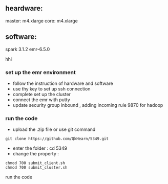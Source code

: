 ## heardware:
master: m4.xlarge
core: m4.xlarge
## software:
spark 3.1.2
emr-6.5.0


hhi


### set up the emr environment 
* follow the instruction of hardware and software
* use thy key to set up ssh connection
* complete set up the cluster
* connect the emr with putty 
* update security group inbound , adding incoming rule 9870 for hadoop
### run the code
+ upload the .zip file or use git command
```
git clone https://github.com/QkHearn/5349.git
```

+ enter the folder : cd 5349
+ change the property : 
```
chmod 700 submit_client.sh
chmod 700 submit_cluster.sh
```
run the code